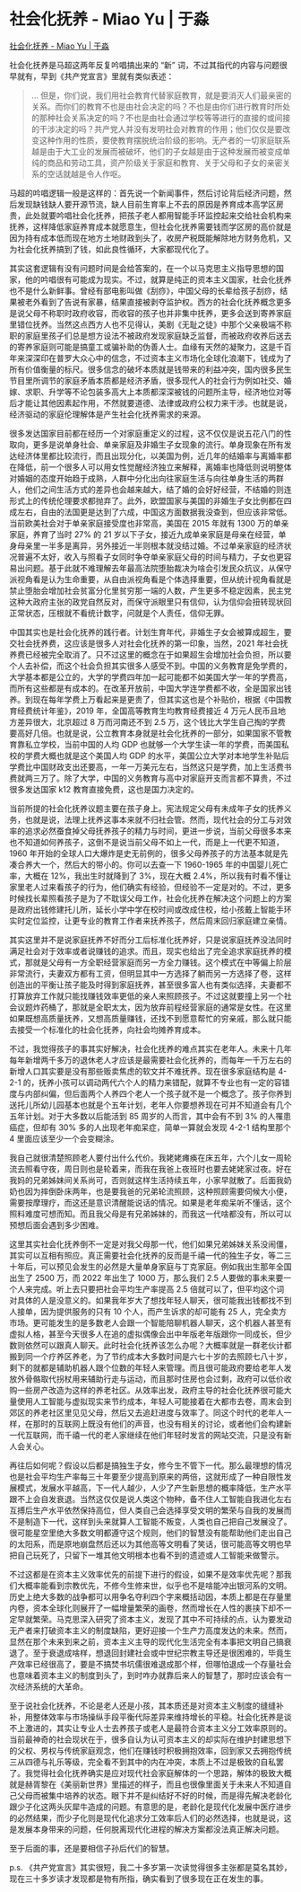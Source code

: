# 社会化抚养 - Miao Yu | 于淼
[社会化抚养 - Miao Yu | 于淼](https://yufree.cn/cn/2023/01/04/bring-up-by-professional/) 

 社会化抚养是马超这两年反复吟唱搞出来的 “新” 词，不过其指代的内容与问题很早就有，早到《共产党宣言》里就有类似表述：

> … 但是，你们说，我们用社会教育代替家庭教育，就是要消灭人们最亲密的关系。而你们的教育不也是由社会决定的吗？不也是由你们进行教育时所处的那种社会关系决定的吗？不也是由社会通过学校等等进行的直接的或间接的干涉决定的吗？共产党人并没有发明社会对教育的作用；他们仅仅是要改变这种作用的性质，要使教育摆脱统治阶级的影响。无产者的一切家庭联系越是由于大工业的发展而被破坏，他们的子女越是由于这种发展而被变成单纯的商品和劳动工具，资产阶级关于家庭和教育、关于父母和子女的亲密关系的空话就越是令人作呕。

马超的吟唱逻辑一般是这样的：首先说一个新闻事件，然后讨论背后经济问题，然后发现缺钱缺人要开源节流，缺人目前生育率上不去的原因是养育成本高学区房贵，此处就要吟唱社会化抚养，把孩子老人都用智能手环监控起来交给社会机构来抚养，这样降低家庭养育成本就愿意生，但社会化抚养需要钱而学区房的高价就是因为持有成本低而现在地方土地财政到头了，收房产税既能解除地方财务危机，又为社会化抚养搞到了钱，如此良性循环，大家都现代化了。

其实这套逻辑有没有问题时间是会给答案的，在一个以马克思主义指导思想的国家，他的吟唱很有可能成为现实。不过，就算是纯正的资本主义国家，社会化抚养也不是什么新鲜事。曾经有部电影叫做《刮痧》，中国父母的长辈给孩子刮痧，结果被老外看到了告说有家暴，结果直接被剥夺监护权。西方的社会化抚养概念更多是说父母不称职时政府收容，而收容的孩子也并非集中抚养，更多会送到寄养家庭里错位抚养。当然这点西方人也不见得认，美剧《无耻之徒》中那个父亲极端不称职的家庭里孩子们总是想方设法不被政府发现家庭缺乏监督，而被政府收养后送去的寄养家庭则可能是搞童工或骗补助的伪善人士。血缘有天然的凝聚力，这是千百年来深深印在普罗大众心中的信念，不过资本主义市场化全球化浪潮下，钱成为了所有价值衡量的标尺。很多信念的破坏本质就是钱带来的利益冲突，国内很多民生节目里所调节的家庭矛盾本质都是经济矛盾，很多现代人的社会行为例如社交、婚嫁、求职、升学等不论包装多高大上本质都深深被钱的问题所主导，经济地位对等后才能让其他因素起作用，不然就要道德、法律或政府公权力来干涉。也就是说，经济驱动的家庭伦理解体是产生社会化抚养需求的来源。

很多发达国家目前都在经历一个对家庭重定义的过程，这不仅仅是说五花八门的性取向，更多是说单身社会、单亲家庭及非婚生子女现象的流行。单身现象在所有发达经济体里都比较流行，而且出现分化，以美国为例，近几年的结婚率与离婚率都在降低，前一个很多人可以用女性觉醒经济独立来解释，离婚率也降低则说明整体对婚姻的态度开始趋于成熟，人群中分化出向往家庭生活与向往单身生活的两群人，他们之间生活方式的差异也会越来越大，结了婚的会好好经营，不结婚的则连形式上的传统伦理要求都抛弃了。此外，欧盟国家与美国的非婚生子女比例都在四成左右，自由的法国更是达到了六成，中国这方面数据我没查到，但应该非常低。当前欧美社会对于单亲家庭接受度也非常高，美国在 2015 年就有 1300 万的单亲家庭，养育了当时 27% 的 21 岁以下子女，接近九成单亲家庭是母亲在经营，单身母亲里一半多是离异，另外接近一半则根本就没结过婚。不过单亲家庭的经济状况普遍不太好，收入与照看子女同时争夺单亲家庭父母的时间与精力，子女也更容易出问题。基于此就不难理解去年最高法院堕胎裁决为啥会引发民众抗议，从保守派视角看是认为生命重要，从自由派视角看是个体选择重要，但从统计视角看就是禁止堕胎会增加社会贫富分化里贫穷那一端的人数，产生更多不稳定因素，民主党这种大政府主张的政党自然反对，而保守派眼里只有信仰，认为信仰会扭转现状回正常状态，压根就不看统计数字，问就是个人责任，信仰无罪。

中国其实也是社会化抚养的践行者。计划生育年代，非婚生子女会被算成超生，要交社会抚养费，这应该是很多人对社会化抚养的第一印象，当然，2021 年社会抚养费已经被完全取消了。只不过这里的概念在于如果超生会增加社会负担，所以要个人去补偿，而这个社会负担其实很多人感受不到。中国的义务教育是免学费的，大学基本都是公立的，大学的学费四年加一起可能都不如美国大学一年的学费高，而所有这些都是有成本的。在改革开放前，中国大学连学费都不收，全是国家出钱养。到现在每年学费上万看起来是更贵了，但其实这也是个补贴价，根据《中国教育经费统计年鉴》，2019 年，全国高等教育生均教育经费接近 4 万元人民币且地方差异很大，北京超过 8 万而河南还不到 2.5 万，这个钱比大学生自己掏的学费要高好几倍。也就是说，公立教育本身就是社会化抚养的一部分，如果国家不管教育靠私立学校，当前中国的人均 GDP 也就够一个大学生读一年的学费，而美国私校的学费大概也就是这个美国人均 GDP 的水平，美国公立大学对本地学生补贴后学费比中国财政支出还要高，一年一万美元左右，当然这只是学费，加上生活费书费就两三万了。除了大学，中国的义务教育与高中对家庭开支而言都不算贵，不过很多发达国家 k12 教育直接免费，这也是国力决定的。

当前所提的社会化抚养议题主要在孩子身上。宪法规定父母有未成年子女的抚养义务，也就是说，法理上抚养这事本来就不归社会管。然而，现代社会的分工与对效率的追求必然蚕食掉父母抚养孩子的精力与时间，更进一步说，当前父母很多本来也不知道如何养孩子，这倒不是说当前父母不如上一代，而是上一代更不知道，1960 年开始的全球人口大爆炸是史无前例的，很多父母养孩子的方法基本就是先凑合养大一个，然后大的带小的。你可以去查一下 1960-1965 年的中国婴儿死亡率，大概在 12%，我出生时就降到了 3%，现在大概 2.4%，所以我有时看不懂让家里老人过来看孩子的行为，他们确实有经验，但经验不一定是对的。不过，更多时候找长辈照看孩子是为了不耽误父母工作，社会化抚养在解决这个问题上的方案是政府出钱修建托儿所，延长小学中学在校时间或改成住校，给小孩戴上智能手环实时定位监控，让更专业的教育工作者来抚养孩子，然后周末回归家庭建立亲情。

其实这里并不是说家庭抚养不好而分工后标准化抚养好，只是说家庭抚养没法同时满足社会对于效率或者说赚钱的追求。而且，现实也给出了完全追求家庭抚养的模式，那就是父母有一方全职经营家庭而另一方全力赚钱。这个模式在中等偏上阶层非常流行，夫妻双方都有工资，但明显其中一方选择了躺而另一方选择了卷，这样创造出的平衡让孩子能及时得到家庭抚养，甚至很多富人也有类似选择，夫妻都不打算放弃工作就只能找赚钱效率更低的亲人来照顾孩子。不过这就要撞上另一个社会议题炸药桶了，那就是全职太太，因为放弃前程经营家庭的通常是女性。在这里如果既想高质量抚养，又想高质量赚钱，还找不到愿意帮忙的穷亲戚，那么就只能去接受一个标准化的社会化抚养，向社会均摊养育成本。

不过，我觉得孩子的事其实好解决，社会化抚养的难点其实在老年人。未来十几年每年新增两千多万的退休老人才应该是最需要社会化抚养的，而每年一千万左右的新增人口其实要是没有那些贩卖焦虑的软文并不难抚养。现在很多家庭结构是 4-2-1 的，抚养小孩可以调动两代六个人的精力来错配，就算不专业也有一定的容错度与内部纠偏，但后面两个人养四个老人一个孩子就不是一个概念了。孩子你养到送托儿所幼儿园基本也就是个五年计划，老年人你要想养现在可并不知道会有几个五年计划。对于大多数以后能活到 85 周岁的人而言，其中会有不到 3% 的人罹患癌症，但却有 30% 多的人出现老年痴呆症，简单一算就会发现 4-2-1 结构里那个 4 里面应该至少一个会变糊涂。

我自己就很清楚照顾老人要付出什么代价。我姥姥瘫痪在床五年，六个儿女一周轮流去照看守夜，周日则也是轮着来，而我在我爸上夜班时也要去姥姥家过夜。好在我妈的兄弟姊妹间关系尚可，否则就这样生活持续五年，小家早就散了。后面我奶奶也因为摔倒卧床两年，也是要我爸的兄弟轮流照顾，这种照顾需要伺候大小便，需要按摩理疗，而这还是意识清醒能说话的情况。如果是老年痴呆听不懂话，这个照料难度可想而知。而且我父母是有兄弟姊妹的，而我这一代啥都没有，所以可以预想后面会遇到多少困难。

这里其实社会化抚养倒不一定是对我父母那一代，他们如果兄弟姊妹关系没闹僵，其实可以互相有照应。真正需要社会化抚养的反而是千禧一代的独生子女，等二三十年后，可以预见会发生的必然是大量单身家庭与丁克家庭。例如我出生那年全国出生了 2500 万，而 2022 年出生了 1000 万，那么我们 2.5 人要做的事未来要一个人来完成。听上去只要把社会平均生产率提高 2.5 倍就可以了，但平均这个词对具体的人是没意义的。如果我年岁大了想找年轻人聊天，很可能我出钱都找不到人接单，因为提供服务的只有 10 个人，而产生诉求的却可能有 25 人，完全卖方市场。更可能发生的是多数老人会跟一个智能陪聊机器人聊天，这个机器人甚至有虚拟人格，甚至今天很多人在追的虚拟偶像会出中年版老年版跟你一同成长，但少数则依然可以跟真人聊天。此时社会化抚养该怎么办呢？大概率就是一群老伙计都搬到同一个疗养区养老，为了节约成本大多数时间是六七十岁的去照顾七八十岁，剩下的就都是辅助机器人跟个位数的年轻人来管理。而且很可能政府要给老年人发放外骨骼取代拐杖用来辅助行走与运动，而且那时住房也会过剩，政府可以低价收购一些房产改造为这样的养老社区。从效率出发，政府主导的社会化抚养很可能大量使用人工智能与虚拟现实来节约成本，年轻人可能接着在大都市去卷，周末会到郊区的养老社区里见见父母，然后又去追赶进度与效率了。同这个时代的老年人一样，在那时的互联网上既没有他们的声音，也没有相关的讨论，或者他们会构建新一代互联网，而千禧一代的老人家继续在他们年轻时发言的网站交流，只是没有新人会关心。

再往后如何呢？假设以后都是搞独生子女，修今生不管下一代。那么最理想的情况也是社会平均生产率每三十年要至少提高到原来的两倍，这就形成了一种自限性发展模式，发展水平越高，下一代人越少，人少了产生新思想的概率降低，生产水平跟不上会自发衰退。当然这仅仅是说人类这个物种，备不住人工智能自我进化左右互搏后生产水平依然保持高位，但人类自己会选择享受文明的繁荣与自我的发展而不是制造下一代，这样到头来就算人工智能不叛变，人类也自己把自己发展没了。很可能星空里绝大多数文明都遵守这个规则，他们的智慧没有能帮助他们走出自己的太阳系，而是原地崩盘然后还以为其他高等文明看了笑话，很可能高等文明也早把自己玩死了，只留下一堆其他文明根本也看不到的遗迹或人工智能来做警示。

不过这都是在资本主义效率优先的前提下进行的假设，如果不是效率优先呢？那我们大概率能看到宗教优先，不修今生修来世，似乎也不是啥能冲出银河系的文明。历史上绝大多数的战争都可以用争名夺利四个字来概括动因，本质上都是在存量里内卷，资本全球化则展开了一幅增量繁荣的画卷，然而增长在人性的裹挟下却不一定早就繁荣。马克思深入研究了资本主义，发现了其中不可持续的点，认为要发动无产者来打破资本主义的制度缺陷，更好迎接一个生产力高度发达的未来。然而，显然在那个未来到来之前，资本主义主导的现代化生活完全有本事把文明自己搞衰退了。至于衰退成啥样，想退回封建社会或中世纪宗教主导还是很困难的，毕竟生产效率已经很高了，要是不搞焚书坑儒很难退成那个样，但哪怕退成一个存量社会也意味着资本主义的制度到头了，到时咋办就靠后来人的智慧了，那时应该会有一次经济系统的大革命。

至于说社会化抚养，不论是老人还是小孩，其本质还是对资本主义制度的缝缝补补，用整体效率与市场操纵手段平衡代际差异来维持增长的平稳。社会化抚养是谈不上激进的，其实让专业人士去养孩子或老人是最符合资本主义分工效率原则的。当前最神奇的社会现状在于，很多自认为认可资本主义的却实际在维护封建思想下的父权、男权与传统家庭观念，他们在赚钱时积极拥抱效率，回到家又去拥抱传统三从四德与礼乐等级，完全看不到其中的内在冲突，本质上不过是极致的自私罢了。我觉得社会化抚养确实是应对现代社会家庭解体的一个思路，解体的极致大概就是赫胥黎在《美丽新世界》里描述的样子，而且也很像里面关于未来人不知道自己父母而被集中培养的状态。眼下并不是纠结好不好的时候，而是得先解决老龄化跟少子化这两头灰犀牛造成的问题。有意思的是，老龄化是现代化发展中医疗进步的必然结果，而少子化则是现代化追求分工效率后人们的必然选择，也就是说，这是发展本身带来的问题，任何脱离现代化进程的解决方案都没法真正解决问题。

至于后面的事，还是要相信子孙后代们的智慧。

p.s. 《共产党宣言》其实很短，我二十多岁第一次读觉得很多主张都是莫名其妙，现在三十多岁读才发现都是物有所指，确实看到了很多现在正在发生的事。
